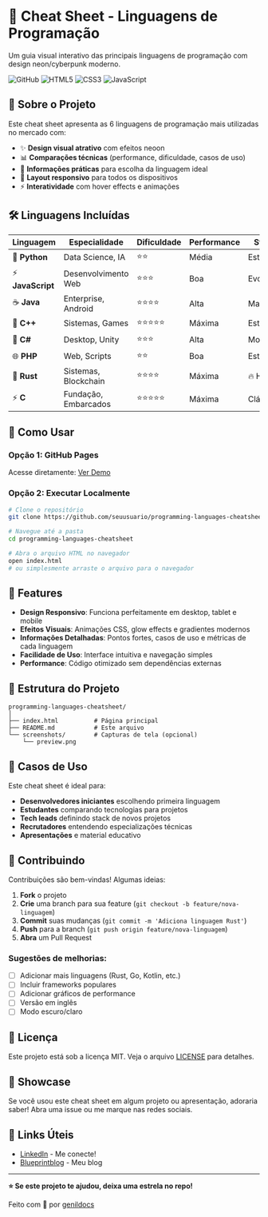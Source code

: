 # 🚀 Cheat Sheet - Linguagens de Programação

Um guia visual interativo das principais linguagens de programação com design neon/cyberpunk moderno.

![GitHub](https://img.shields.io/badge/license-MIT-blue.svg)
![HTML5](https://img.shields.io/badge/html5-%23E34F26.svg?style=flat&logo=html5&logoColor=white)
![CSS3](https://img.shields.io/badge/css3-%231572B6.svg?style=flat&logo=css3&logoColor=white)
![JavaScript](https://img.shields.io/badge/javascript-%23323330.svg?style=flat&logo=javascript&logoColor=%23F7DF1E)

## 📖 Sobre o Projeto

Este cheat sheet apresenta as 6 linguagens de programação mais utilizadas no mercado com:

- ✨ **Design visual atrativo** com efeitos neoon
- 📊 **Comparações técnicas** (performance, dificuldade, casos de uso)
- 🎯 **Informações práticas** para escolha da linguagem ideal
- 📱 **Layout responsivo** para todos os dispositivos
- ⚡ **Interatividade** com hover effects e animações

## 🛠️ Linguagens Incluídas

| Linguagem         | Especialidade               | Dificuldade | Performance | Status    |
| ----------------- | --------------------------- | ----------- | ----------- | --------- |
| 🐍 **Python**     | Data Science, IA            | ⭐⭐        | Média       | Estável   |
| ⚡ **JavaScript** | Desenvolvimento Web         | ⭐⭐⭐      | Boa         | Evoluindo |
| ☕ **Java**       | Enterprise, Android         | ⭐⭐⭐⭐    | Alta        | Maduro    |
| 🚀 **C++**        | Sistemas, Games             | ⭐⭐⭐⭐⭐  | Máxima      | Estável   |
| 💜 **C#**         | Desktop, Unity              | ⭐⭐⭐      | Alta        | Moderno   |
| 🌐 **PHP**        | Web, Scripts                | ⭐⭐        | Boa         | Estável   |
| 🦀 **Rust**       | Sistemas, Blockchain        | ⭐⭐⭐⭐    | Máxima      | 🔥 Hot    |
| ⚡ **C**          | Fundação, Embarcados        | ⭐⭐⭐⭐⭐  | Máxima      | Clássico  |

## 🚀 Como Usar

### Opção 1: GitHub Pages

Acesse diretamente: [Ver Demo](https://genildocs.github.io/cheat-sheet-linguagens/)

### Opção 2: Executar Localmente

```bash
# Clone o repositório
git clone https://github.com/seuusuario/programming-languages-cheatsheet.git

# Navegue até a pasta
cd programming-languages-cheatsheet

# Abra o arquivo HTML no navegador
open index.html
# ou simplesmente arraste o arquivo para o navegador
```

## 🎨 Features

- **Design Responsivo**: Funciona perfeitamente em desktop, tablet e mobile
- **Efeitos Visuais**: Animações CSS, glow effects e gradientes modernos
- **Informações Detalhadas**: Pontos fortes, casos de uso e métricas de cada linguagem
- **Facilidade de Uso**: Interface intuitiva e navegação simples
- **Performance**: Código otimizado sem dependências externas

## 📁 Estrutura do Projeto

```
programming-languages-cheatsheet/
│
├── index.html          # Página principal
├── README.md           # Este arquivo
└── screenshots/        # Capturas de tela (opcional)
    └── preview.png
```

## 🎯 Casos de Uso

Este cheat sheet é ideal para:

- **Desenvolvedores iniciantes** escolhendo primeira linguagem
- **Estudantes** comparando tecnologias para projetos
- **Tech leads** definindo stack de novos projetos
- **Recrutadores** entendendo especializações técnicas
- **Apresentações** e material educativo

## 🤝 Contribuindo

Contribuições são bem-vindas! Algumas ideias:

1. **Fork** o projeto
2. **Crie** uma branch para sua feature (`git checkout -b feature/nova-linguagem`)
3. **Commit** suas mudanças (`git commit -m 'Adiciona linguagem Rust'`)
4. **Push** para a branch (`git push origin feature/nova-linguagem`)
5. **Abra** um Pull Request

### Sugestões de melhorias:

- [ ] Adicionar mais linguagens (Rust, Go, Kotlin, etc.)
- [ ] Incluir frameworks populares
- [ ] Adicionar gráficos de performance
- [ ] Versão em inglês
- [ ] Modo escuro/claro

## 📄 Licença

Este projeto está sob a licença MIT. Veja o arquivo [LICENSE](LICENSE) para detalhes.

## 🌟 Showcase

Se você usou este cheat sheet em algum projeto ou apresentação, adoraria saber! Abra uma issue ou me marque nas redes sociais.

## 🔗 Links Úteis

- [LinkedIn](https://www.linkedin.com/in/genildo-cerqueira-91888786/) - Me conecte!
- [Blueprintblog](https://blueprintblog.tech) - Meu blog

---

**⭐ Se este projeto te ajudou, deixa uma estrela no repo!**

Feito com 💙 por [genildocs](https://github.com/Genildocs)
